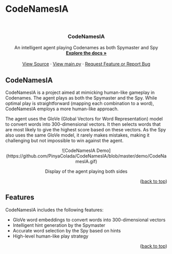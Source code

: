 # CodeNamesIA
<!-- PROJECT LOGO -->
<br />
<div align="center">
  <h3 align="center">CodeNamesIA</h3>

  <p align="center">
    An intelligent agent playing Codenames as both Spymaster and Spy
    <br />
    <a href="https://github.com/PinyaColada/CodeNamesIA"><strong>Explore the docs »</strong></a>
    <br />
    <br />
    <a href="https://github.com/PinyaColada/CodeNamesIA/tree/master/Source">View Source</a>
    ·
    <a href="https://github.com/PinyaColada/CodeNamesIA/blob/master/Source/main.py">View main.py</a>
    ·
    <a href="https://github.com/PinyaColada/CodeNamesIA/issues">Request Feature or Report Bug</a>
  </p>
</div>

<!-- CodeNamesIA -->
## CodeNamesIA

CodeNamesIA is a project aimed at mimicking human-like gameplay in Codenames. The agent plays as both the Spymaster and the Spy. While optimal play is straightforward (mapping each combination to a word), CodeNamesIA employs a more human-like approach.

The agent uses the GloVe (Global Vectors for Word Representation) model to convert words into 300-dimensional vectors. It then selects words that are most likely to give the highest score based on these vectors. As the Spy also uses the same GloVe model, it rarely makes mistakes, making it challenging but not impossible to win against the agent.

<div align="center">
  ![CodeNamesIA Demo](https://github.com/PinyaColada/CodeNamesIA/blob/master/demo/CodeNamesIA.gif)
  <p>Display of the agent playing both sides</p>
</div>


<p align="right">(<a href="#readme-top">back to top</a>)</p>

## Features

CodeNamesIA includes the following features:
* GloVe word embeddings to convert words into 300-dimensional vectors
* Intelligent hint generation by the Spymaster
* Accurate word selection by the Spy based on hints
* High-level human-like play strategy

<p align="right">(<a href="#readme-top">back to top</a>)</p>
